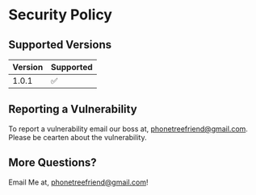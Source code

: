 # Security Policy

## Supported Versions



| Version | Supported          |
| ------- | ------------------ |
|  1.0.1  | :white_check_mark: |


## Reporting a Vulnerability

To report a vulnerability email our boss at, phonetreefriend@gmail.com.
Please be cearten about the vulnerability.

## More Questions?

Email Me at, phonetreefriend@gmail.com!
